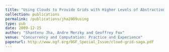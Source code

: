 ```yaml
---
title: "Using Clouds to Provide Grids with Higher Levels of Abstraction and Explicit Support for Usage Modes"
collection: publications
permalink: /publications/jha2009using
type: pub
date: 2009-12-25
author: "Shantenu Jha, Andre Merzky and Geoffrey Fox"
venue: "Concurrency and Computation: Practice and Experience"
paperurl: http://www.ogf.org/OGF_Special_Issue/cloud-grid-saga.pdf
---
```

